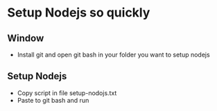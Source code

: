 # Setup Nodejs so quickly

## Window
- Install git and open git bash in your folder you want to setup nodejs
## Setup Nodejs
- Copy script in file setup-nodojs.txt
- Paste to git bash and run
